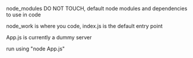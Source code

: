 node_modules DO NOT TOUCH, default node modules and dependencies to use in code

node_work is where you code, index.js is the default entry point

App.js is currently a dummy server

run using "node App.js"